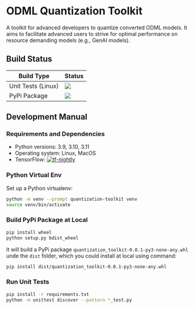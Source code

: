 # ODML Quantization Toolkit

A toolkit for advanced developers to quantize converted ODML models. It aims to
facilitate advanced users to strive for optimal performance on resource
demanding models (e.g., GenAI models).

## Build Status

Build Type         |    Status     |
-----------        | --------------|
Unit Tests (Linux) | [![](https://github.com/google-ai-edge/quantization-toolkit/actions/workflows/nightly_unittests.yml/badge.svg?branch=main)](https://github.com/google-ai-edge/quantization-toolkit/actions/workflows/nightly_unittests.yml) |
PyPi Package       | [![](https://github.com/google-ai-edge/quantization-toolkit/actions/workflows/build_release.yml/badge.svg?branch=main)](https://github.com/google-ai-edge/quantization-toolkit/actions/workflows/build_release.yml) |

## Development Manual

### Requirements and Dependencies

 * Python versions:  3.9, 3.10, 3.11
 * Operating system: Linux, MacOS
 * TensorFlow: [![tf-nightly](https://img.shields.io/badge/tf--nightly-2.17.0.dev20240509-blue)](https://pypi.org/project/tf-nightly/)

### Python Virtual Env

Set up a Python virtualenv:

```bash
python -m venv --prompt quantization-toolkit venv
source venv/bin/activate
```

### Build PyPi Package at Local

```bash
pip install wheel
python setup.py bdist_wheel
```

It will build a PyPi package `quantization_toolkit-0.0.1-py3-none-any.whl` unde
the `dist` folder, which you could install at local using command:

```bash
pip install dist/quantization_toolkit-0.0.1-py3-none-any.whl
```

### Run Unit Tests

```bash
pip install -r requirements.txt
python -m unittest discover --pattern *_test.py
```
